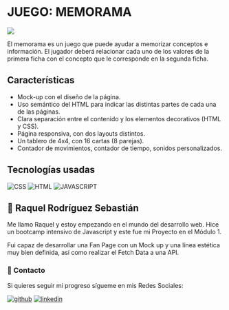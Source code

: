 # JUEGO: MEMORAMA
![](https://i.pinimg.com/originals/62/9b/24/629b24a595341b812523ceebc230ef55.png)

El memorama es un juego que puede ayudar a memorizar conceptos e información. El jugador deberá relacionar cada uno de los valores de la primera ficha con el concepto que le corresponde en la segunda ficha.

## Características
- Mock-up con el diseño de la página.
- Uso semántico del HTML para indicar las distintas partes de cada una de las páginas.
- Clara separación entre el contenido y los elementos decorativos (HTML y CSS).
- Página responsiva, con dos layouts distintos.
- Un tablero de 4x4, con 16 cartas (8 parejas).
- Contador de movimientos, contador de tiempo, sonidos personalizados.

## Tecnologías usadas
![CSS](https://img.shields.io/badge/CSS3-1572B6?style=for-the-badge&logo=css3&logoColor=white)
![HTML](https://img.shields.io/badge/HTML5-E34F26?style=for-the-badge&logo=html5&logoColor=white)
![JAVASCRIPT](https://img.shields.io/badge/JavaScript-323330?style=for-the-badge&logo=javascript&logoColor=F7DF1E)

## 🚀 Raquel Rodríguez Sebastián

Me llamo Raquel y estoy empezando en el mundo del desarrollo web. Hice un bootcamp intensivo de Javascript y este fue mi Proyecto en el Módulo 1. 

Fui capaz de desarrollar una Fan Page con un Mock up y una línea estética muy bien definida, así como realizar el Fetch Data a una API.

### 💌 Contacto
Si quieres seguir mi progreso sígueme en mis Redes Sociales:

[![github](https://img.shields.io/static/v1?label=&message=github&color=171515&logo=github&logoColor=white&style=for-the-badge)](https://github.com/raquelguez)
[![linkedin](https://img.shields.io/static/v1?label=&message=linkedin&color=0e76a8&logo=linkedin&logoColor=white&style=for-the-badge)](https://www.linkedin.com/in/raquelrodríguezsebastián/)
